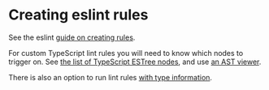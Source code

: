 # Creating eslint rules

See the eslint [guide on creating rules](https://eslint.org/docs/developer-guide/working-with-rules).

For custom TypeScript lint rules you will need to know which nodes to trigger on. See [the list of TypeScript ESTree nodes](https://github.com/typescript-eslint/typescript-eslint/blob/623febfca0b5afbbdc7297d65617d80ac4872513/packages/typescript-estree/src/ts-estree/ast-node-types.ts), and use [an AST viewer](https://ts-ast-viewer.com/).

There is also an option to run lint rules [with type information](https://github.com/typescript-eslint/typescript-eslint/blob/db4b530f3f049267d679e89d9e75acfcb86faaf2/docs/getting-started/linting/TYPED_LINTING.md).
